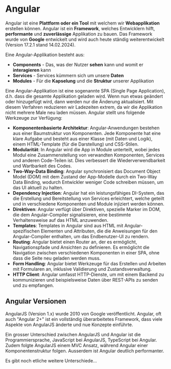 # Angular

Angular ist eine **Plattform oder ein Tool** mit welchem wir **Webapplikation** erstellen können. Angular ist ein **Framework**, welches Entwicklern hilft, **performante** und **zuverlässige** Applikation zu bauen. Das Framework wurde von **Google** entwickelt und wird auch heute ständig weiterentwickelt (Version 17.2.1 stand 14.02.2024).

Eine Angular-Applikation besteht aus:

- **Components** - Das, was der Nutzer **sehen** kann und womit er **interagieren** kann
- **Services** - Services kümmern sich um unsere **Daten**
- **Modules** - Für die **Kapselung** und die **Struktur** unserer Applikation

Eine Angular-Applikation ist eine sogenannte SPA (Single Page Application), d.h. dass die gesamte Applikation geladen wird. Wenn nun etwas geändert oder hinzugefügt wird, dann werden nur die Änderung aktualisiert. Mit diesem Verfahren reduzieren wir Ladezeiten extrem, da wir die Applikation nicht mehrere Male neu laden müssen. Angular stellt uns folgende Werkzeuge zur Verfügung:

- **Komponentenbasierte Architektur**: Angular-Anwendungen bestehen aus einer Baumstruktur von Komponenten. Jede Komponente hat eine klare Aufgabe und besteht aus einer Klasse (mit Daten und Logik), einem HTML-Template (für die Darstellung) und CSS-Stilen.
- **Modularität**: In Angular wird die App in Module unterteilt, wobei jedes Modul eine Zusammenstellung von verwandten Komponenten, Services und anderen Code-Teilen ist. Dies verbessert die Wiederverwendbarkeit und Wartbarkeit des Codes.
- **Two-Way-Data Binding**: Angular synchronisiert das Document Object Model (DOM) mit dem Zustand der App-Modelle durch ein Two-Way Data Binding, wodurch Entwickler weniger Code schreiben müssen, um das UI aktuell zu halten.
- **Dependency Injection**: Angular hat ein leistungsfähiges DI-System, das die Erstellung und Bereitstellung von Services erleichtert, welche geteilt und in verschiedene Komponenten und Module injiziert werden können.
- **Direktiven**: Angular verfügt über Direktiven, spezielle Marker im DOM, die dem Angular-Compiler signalisieren, eine bestimmte Verhaltensweise auf das HTML anzuwenden.
- **Templates**: Templates in Angular sind aus HTML mit Angular-spezifischen Elementen und Attributen, die die Anweisungen für den Angular-Compiler enthalten, um das Endbenutzer-UI zu rendern.
- **Routing**: Angular bietet einen Router an, der es ermöglicht, Navigationspfade und Ansichten zu definieren. Es ermöglicht die Navigation zwischen verschiedenen Komponenten in einer SPA, ohne dass die Seite neu geladen werden muss.
- **Form Handling**: Angular bietet Werkzeuge für das Erstellen und Arbeiten mit Formularen an, inklusive Validierung und Zustandsverwaltung.
- **HTTP Client**: Angular umfasst HTTP-Dienste, um mit einem Backend zu kommunizieren und beispielsweise Daten über REST-APIs zu senden und zu empfangen.

## Angular Versionen

AngularJS (Version 1.x) wurde 2010 von Google veröffentlicht. Angular, oft auch "Angular 2+" ist ein vollständig überarbeitetes Framework, dass viele Aspekte von AngularJS änderte und nue Konzepte einführte.

Ein grosser Unterschied zwischen AngularJS und Angular ist die Programmiersprache, JavaScript bei AngularJS, TypeScript bei Angular. Zudem folgte AngularJS einem MVC Ansatz, während Angular einer Komponentenstruktur folgen. Ausserdem ist Angular deutlich performanter. 

Es gibt noch etliche weitere Unterschiede...